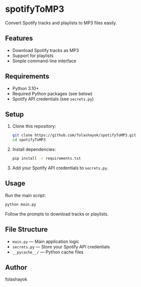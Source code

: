 # spotifyToMP3

Convert Spotify tracks and playlists to MP3 files easily.

## Features
- Download Spotify tracks as MP3
- Support for playlists
- Simple command-line interface

## Requirements
- Python 3.10+
- Required Python packages (see below)
- Spotify API credentials (see `secrets.py`)

## Setup
1. Clone this repository:
   ```bash
   git clone https://github.com/folashayok/spotifyToMP3.git
   cd spotifyToMP3
   ```
2. Install dependencies:
   ```bash
   pip install -r requirements.txt
   ```
3. Add your Spotify API credentials to `secrets.py`.

## Usage
Run the main script:
```bash
python main.py
```
Follow the prompts to download tracks or playlists.

## File Structure
- `main.py` — Main application logic
- `secrets.py` — Store your Spotify API credentials
- `__pycache__/` — Python cache files

## Author
folashayok
